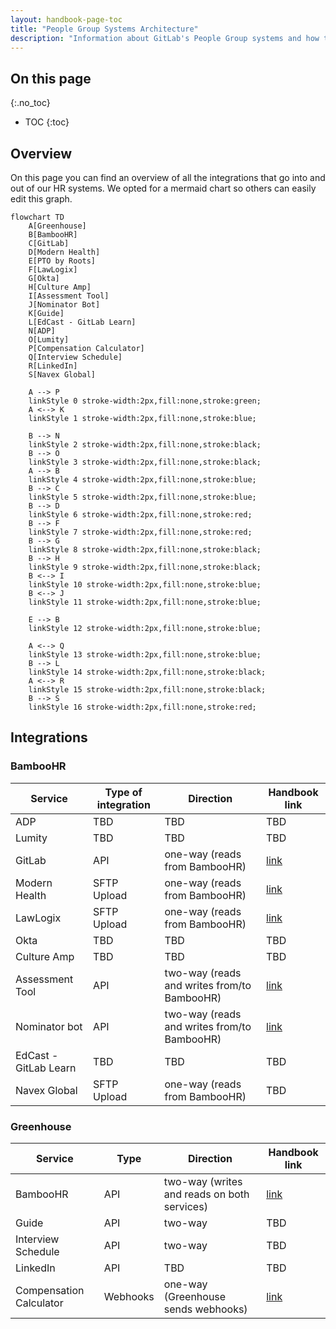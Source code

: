 ```yaml
---
layout: handbook-page-toc
title: "People Group Systems Architecture"
description: "Information about GitLab's People Group systems and how they are all linked together."
---
```


## On this page

{:.no_toc}

- TOC
{:toc}

## Overview
On this page you can find an overview of all the integrations that go into and out of our HR systems. We opted for a mermaid chart so others can easily edit this graph.

```mermaid
flowchart TD
    A[Greenhouse]
    B[BambooHR]
    C[GitLab]
    D[Modern Health]
    E[PTO by Roots]
    F[LawLogix]
    G[Okta]
    H[Culture Amp]
    I[Assessment Tool]
    J[Nominator Bot]
    K[Guide]
    L[EdCast - GitLab Learn]
    N[ADP]
    O[Lumity]
    P[Compensation Calculator]
    Q[Interview Schedule]
    R[LinkedIn]
    S[Navex Global]

    A --> P 
    linkStyle 0 stroke-width:2px,fill:none,stroke:green;
    A <--> K
    linkStyle 1 stroke-width:2px,fill:none,stroke:blue;

    B --> N
    linkStyle 2 stroke-width:2px,fill:none,stroke:black;
    B --> O
    linkStyle 3 stroke-width:2px,fill:none,stroke:black;
    A --> B
    linkStyle 4 stroke-width:2px,fill:none,stroke:blue;
    B --> C
    linkStyle 5 stroke-width:2px,fill:none,stroke:blue;
    B --> D
    linkStyle 6 stroke-width:2px,fill:none,stroke:red;
    B --> F
    linkStyle 7 stroke-width:2px,fill:none,stroke:red;
    B --> G
    linkStyle 8 stroke-width:2px,fill:none,stroke:black;
    B --> H
    linkStyle 9 stroke-width:2px,fill:none,stroke:black;
    B <--> I
    linkStyle 10 stroke-width:2px,fill:none,stroke:blue;
    B <--> J
    linkStyle 11 stroke-width:2px,fill:none,stroke:blue;

    E --> B
    linkStyle 12 stroke-width:2px,fill:none,stroke:blue;
    
    A <--> Q
    linkStyle 13 stroke-width:2px,fill:none,stroke:blue;
    B --> L
    linkStyle 14 stroke-width:2px,fill:none,stroke:black;
    A <--> R
    linkStyle 15 stroke-width:2px,fill:none,stroke:black;
    B --> S
    linkStyle 16 stroke-width:2px,fill:none,stroke:red;
```

## Integrations
### BambooHR

| Service | Type of integration | Direction | Handbook link |
| ------ | ------ | -----|----------------------|
| ADP | TBD | TBD |TBD |
| Lumity | TBD | TBD | TBD |
| GitLab | API | one-way (reads from BambooHR) | [link](https://about.gitlab.com/handbook/people-group/engineering/employment-issues/) |
| Modern Health | SFTP Upload | one-way (reads from BambooHR) | [link](https://about.gitlab.com/handbook/people-group/engineering/miscellaneous/#team-members-to-modern-health) |
| LawLogix | SFTP Upload | one-way (reads from BambooHR) |[link](https://about.gitlab.com/handbook/people-group/engineering/miscellaneous/#team-members-to-lawlogix-i9) |
| Okta | TBD | TBD |TBD |
| Culture Amp | TBD | TBD |TBD |
| Assessment Tool | API |  two-way (reads and writes from/to BambooHR) |[link](https://about.gitlab.com/handbook/people-group/engineering/assessment-tool/#data-used-from-bamboohr) |
| Nominator bot | API | two-way (reads and writes from/to BambooHR) |[link](https://about.gitlab.com/handbook/people-group/engineering/slack-integrations/#nominator) |
| EdCast - GitLab Learn | TBD | TBD |TBD |
| Navex Global| SFTP Upload | one-way (reads from BambooHR) |TBD |

### Greenhouse

| Service | Type | Direction | Handbook link |
| ------ | ------ | ---------|------------------|
| BambooHR | API | two-way (writes and reads on both services) | [link](/handbook/people-group/engineering/gh-bhr-sync/#overview) |
| Guide | API | two-way |TBD |
| Interview Schedule | API | two-way |TBD |
| LinkedIn| API | TBD |TBD |
| Compensation Calculator | Webhooks | one-way (Greenhouse sends webhooks)| [link](https://gitlab.com/gitlab-com/people-group/peopleops-eng/compensation-calculator/#access-to-compensation-calculator) |
